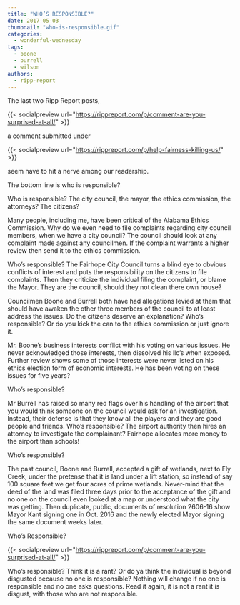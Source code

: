 ```yaml
---
title: "WHO’S RESPONSIBLE?"
date: 2017-05-03
thumbnail: "who-is-responsible.gif"
categories: 
  - wonderful-wednesday
tags: 
  - boone
  - burrell
  - wilson
authors: 
  - ripp-report
---
```


The last two Ripp Report posts,

{{< socialpreview url="https://rippreport.com/p/comment-are-you-surprised-at-all/" >}}

a comment submitted under

{{< socialpreview url="https://rippreport.com/p/help-fairness-killing-us/" >}}

seem have to hit a nerve among our readership.

The bottom line is who is responsible?

Who is responsible? The city council, the mayor, the ethics commission, the attorneys? The citizens?

Many people, including me, have been critical of the Alabama Ethics Commission. Why do we even need to file complaints regarding city council members, when we have a city council? The council should look at any complaint made against any councilmen. If the complaint warrants a higher review then send it to the ethics commission.

Who’s responsible? The Fairhope City Council turns a blind eye to obvious conflicts of interest and puts the responsibility on the citizens to file complaints. Then they criticize the individual filing the complaint, or blame the Mayor. They are the council, should they not clean there own house?

Councilmen Boone and Burrell both have had allegations levied at them that should have awaken the other three members of the council to at least address the issues. Do the citizens deserve an explanation? Who’s responsible? Or do you kick the can to the ethics commission or just ignore it.

Mr. Boone’s business interests conflict with his voting on various issues. He never acknowledged those interests, then dissolved his llc’s when exposed. Further review shows some of those interests were never listed on his ethics election form of economic interests. He has been voting on these issues for five years?

Who’s responsible?

Mr Burrell has raised so many red flags over his handling of the airport that you would think someone on the council would ask for an investigation. Instead, their defense is that they know all the players and they are good people and friends. Who’s responsible? The airport authority then hires an attorney to investigate the complainant? Fairhope allocates more money to the airport than schools!

Who’s responsible?

The past council, Boone and Burrell, accepted a gift of wetlands, next to Fly Creek, under the pretense that it is land under a lift station, so instead of say 100 square feet we get four acres of prime wetlands. Never-mind that the deed of the land was filed three days prior to the acceptance of the gift and no one on the council even looked at a map or understood what the city was getting. Then duplicate, public, documents of resolution 2606-16 show Mayor Kant signing one in Oct. 2016 and the newly elected Mayor signing the same document weeks later.

Who’s Responsible?

{{< socialpreview url="https://rippreport.com/p/comment-are-you-surprised-at-all/" >}}

Who’s responsible? Think it is a rant? Or do ya think the individual is beyond disgusted because no one is responsible? Nothing will change if no one is responsible and no one asks questions. Read it again, it is not a rant it is disgust, with those who are not responsible.
